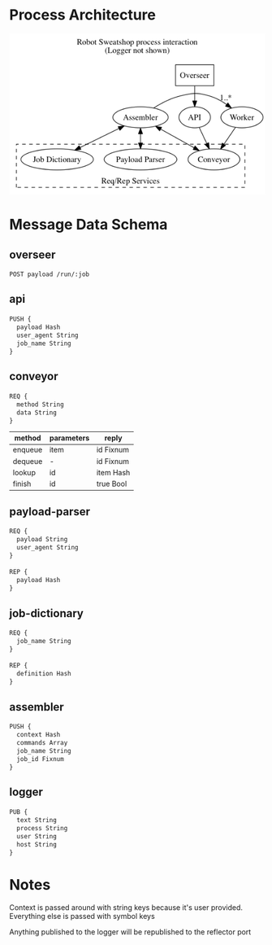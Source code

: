 # Process Architecture

![Robot Sweatshop Processes](architecture.gif)

# Message Data Schema

## overseer

```
POST payload /run/:job
```

## api

```
PUSH {
  payload Hash
  user_agent String
  job_name String
}
```

## conveyor

```
REQ {
  method String
  data String
}
```

method | parameters | reply
-------|------------|-------
enqueue|item        |id Fixnum
dequeue|-           |id Fixnum
lookup |id          |item Hash
finish |id          |true Bool

## payload-parser

```
REQ {
  payload String
  user_agent String
}

REP {
  payload Hash
}
```

## job-dictionary

```
REQ {
  job_name String
}

REP {
  definition Hash
}
```

## assembler

```
PUSH {
  context Hash
  commands Array
  job_name String
  job_id Fixnum
}
```

## logger

```
PUB {
  text String
  process String
  user String
  host String
}
```

# Notes

Context is passed around with string keys because it's user provided. Everything else is passed with symbol keys

Anything published to the logger will be republished to the reflector port

